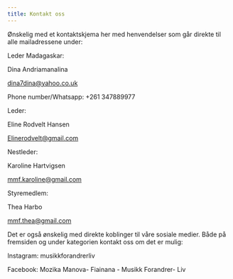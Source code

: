 ```yaml
---
title: Kontakt oss
---
```

Ønskelig med et kontaktskjema her med henvendelser som går direkte til alle mailadressene under:



Leder Madagaskar:

Dina Andriamanalina 

dina7dina@yahoo.co.uk

Phone number/Whatsapp: +261 347889977



Leder: 

Eline Rodvelt Hansen 

Elinerodvelt@gmail.com



Nestleder: 

Karoline Hartvigsen 

mmf.karoline@gmail.com 



Styremedlem: 

Thea Harbo 

mmf.thea@gmail.com 



Det er også ønskelig med direkte koblinger til våre sosiale medier. Både på fremsiden og under kategorien kontakt oss om det er mulig: 



Instagram: musikkforandrerliv 

Facebook: Mozika Manova- Fiainana - Musikk Forandrer- Liv
